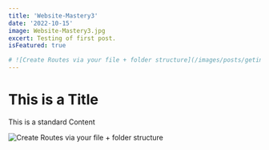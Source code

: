```yaml
---
title: 'Website-Mastery3'
date: '2022-10-15'
image: Website-Mastery3.jpg
excert: Testing of first post.
isFeatured: true

# ![Create Routes via your file + folder structure](/images/posts/geting-started/getting-started-nextjs.png)
---
```

# This is a Title
This is a standard Content

![Create Routes via your file + folder structure](Website-Mastery3.jpg)